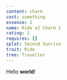 ```yaml
---
content: charm
cost: something
essence: 2
name: Ride e2 Charm 1
rating: 2
requires: []
splat: Second Sunrise
trait: Ride
tree: Traveller
---
```


Hello **world**!
